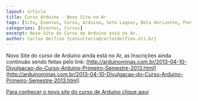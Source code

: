 ```yaml
---
layout: article
title: Curso Arduino - Novo Site no Ar
tags: [Site, Eventos, Curso, Arduino, Sete Lagoas, Belo Horizonte, Ponte Nova, Santa Luzia, Lagoa Santa, Nova Lima]
categories: [Eventos, Cursos]
excerpt: Novo Site do Curso de Arduino está no Ar.
author: Carlos Delfino {consultoria@carlosdelfino.eti.br}
---
```

Novo Site do curso de Arduino ainda está no Ar, as Inscrições ainda continuão sendo feitas
pelo link: [http://arduinominas.com.br/2013-04-10-Divulgacao-do-Curso-Arduino-Primeiro-Semestre-2013.html](http://arduinominas.com.br/2013-04-10-Divulgacao-do-Curso-Arduino-Primeiro-Semestre-2013.html)

[Para conhecer o novo site do curso de Arduino clique aqui](http://arduinominas.com.br/Curso2013/)
